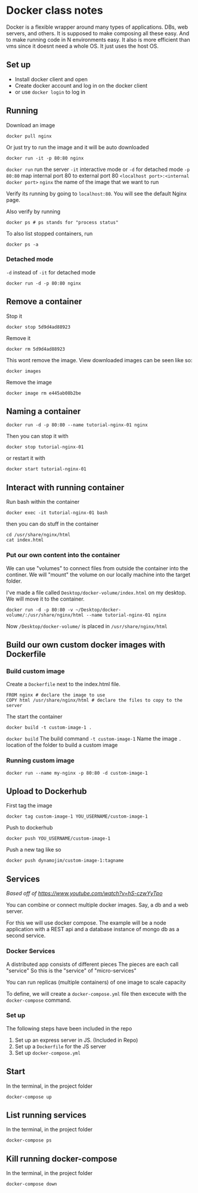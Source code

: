 # Docker class notes
Docker is a flexible wrapper around many types of applications. DBs, web servers, and others. It is supposed to make composing all these easy. And to make running code in N environments easy. It also is more efficient than vms since it doesnt need a whole OS. It just uses the host OS.

## Set up
- Install docker client and open
- Create docker account and log in on the docker client
- or use `docker login` to log in

## Running
Download an image
```
docker pull nginx
```

Or just try to run the image and it will be auto downloaded
```
docker run -it -p 80:80 nginx
```

`docker run`    run the server
`-it`           interactive mode or `-d` for detached mode
`-p 80:80`      map internal port 80 to external port 80
                `<localhost port>:<internal docker port>`
`nginx`         the name of the image that we want to run


Verify its running by going to `localhost:80`. You will see the default Nginx page.

Also verify by running
```
docker ps # ps stands for "process status"
```

To also list stopped containers, run
```
docker ps -a
```

### Detached mode
`-d` instead of `-it` for detached mode
```
docker run -d -p 80:80 nginx
```

## Remove a container
Stop it
```
docker stop 5d9d4ad88923
```

Remove it
```
docker rm 5d9d4ad88923
```

This wont remove the image. View downloaded images can be seen like so:
```
docker images
```

Remove the image
```
docker image rm e445ab08b2be
```

## Naming a container
```
docker run -d -p 80:80 --name tutorial-nginx-01 nginx
```

Then you can stop it with
```
docker stop tutorial-nginx-01
```

or restart it with
```
docker start tutorial-nginx-01
```

## Interact with running container
Run bash within the container
```
docker exec -it tutorial-nginx-01 bash
```

then you can do stuff in the container
```
cd /usr/share/nginx/html
cat index.html
```

### Put our own content into the container
We can use "volumes" to connect files from outside the container into the continer. We will "mount" the volume on our locally machine into the target folder.

I've made a file called `Desktop/docker-volume/index.html` on my desktop. We will move it to the container.

```
docker run -d -p 80:80 -v ~/Desktop/docker-volume/:/usr/share/nginx/html --name tutorial-nginx-01 nginx
```

Now `/Desktop/docker-volume/` is placed in `/usr/share/nginx/html`


## Build our own custom docker images with Dockerfile
### Build custom image
Create a `Dockerfile` next to the index.html file.

```
FROM nginx # declare the image to use
COPY html /usr/share/nginx/html # declare the files to copy to the server
```

The start the container

```
docker build -t custom-image-1 .
```

`docker build`                The build command
`-t custom-image-1`    Name the image
`.`                           location of the folder to build a custom image

### Running custom image
```
docker run --name my-nginx -p 80:80 -d custom-image-1
```

## Upload to Dockerhub
First tag the image
```
docker tag custom-image-1 YOU_USERNAME/custom-image-1
```

Push to dockerhub
```
docker push YOU_USERNAME/custom-image-1
```

Push a new tag like so
```
docker push dynamojim/custom-image-1:tagname
```

## Services
*Based off of https://www.youtube.com/watch?v=hS-czwYyTpo*

You can combine or connect multiple docker images. Say, a db and a web server.

For this we will use docker compose. The example will be a node application with a REST api and a database instance of mongo db as a second service.

### Docker Services
A distributed app consists of different pieces
The pieces are each call "service"
So this is the "service" of "micro-services"

You can run replicas (multiple containers) of one image to scale capacity

To define, we will create a `docker-compose.yml` file then excecute with the `docker-compose` command.

### Set up
The following steps have been included in the repo
1) Set up an express server in JS. (Included in Repo)
2) Set up a `Dockerfile` for the JS server
3) Set up `docker-compose.yml`

## Start
In the terminal, in the project folder
```
docker-compose up
```

## List running services
In the terminal, in the project folder
```
docker-compose ps
```

## Kill running docker-compose
In the terminal, in the project folder
```
docker-compose down
```
